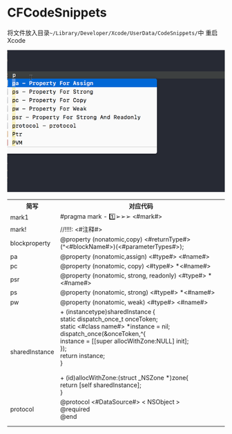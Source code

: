 # CFCodeSnippets


将文件放入目录```~/Library/Developer/Xcode/UserData/CodeSnippets/```中
重启Xcode

![](./1.gif)

<table>
<tr>
<th>简写</th>
<th>对应代码</th>
</tr>
<tr>
<td>mark1</td>
<td>#pragma mark - 1️⃣➢➢➢ <#mark#></td>
</tr>
<tr>
<td>mark!</td>
<td>//!!!!: <#注释#></td>
</tr>
<tr>
<td>blockproperty</td>
<td>@property (nonatomic,copy) <#returnType#> (^<#blockName#>)(<#parameterTypes#>);</td>
</tr>
<tr>
<td>pa</td>
<td>@property (nonatomic,assign) <#type#> <#name#></td>
</tr>

<tr>
<td>pc</td>
<td>@property (nonatomic, copy) <#type#> *<#name#></td>
</tr>

<tr>
<td>psr</td>
<td>@property (nonatomic, strong, readonly) <#type#> *<#name#></td>
</tr>

<tr>
<td>ps</td>
<td>@property (nonatomic, strong) <#type#> *<#name#></td>
</tr>

<tr>
<td>pw</td>
<td>@property (nonatomic, weak) <#type#> <#name#></td>
</tr>

<tr>
<td>sharedInstance</td>
<td>+ (instancetype)sharedInstance {<br>
    static dispatch_once_t onceToken;<br>
    static <#class name#> *instance = nil;<br>
    dispatch_once(&onceToken,^{<br>
        instance = [[super allocWithZone:NULL] init];<br>
    });<br>
    return instance;<br>
}<br>
<br>
+ (id)allocWithZone:(struct _NSZone *)zone{<br>
    return [self sharedInstance];<br>
}
</td>
</tr>

<tr>
<td>protocol</td>
<td>@protocol <#DataSource#> < NSObject > <br>
@required<br>
@end<br>
</td>
</tr>

<tr>
<td></td>
<td></td>
</tr>

<tr>
<td></td>
<td></td>
</tr>

</table>

